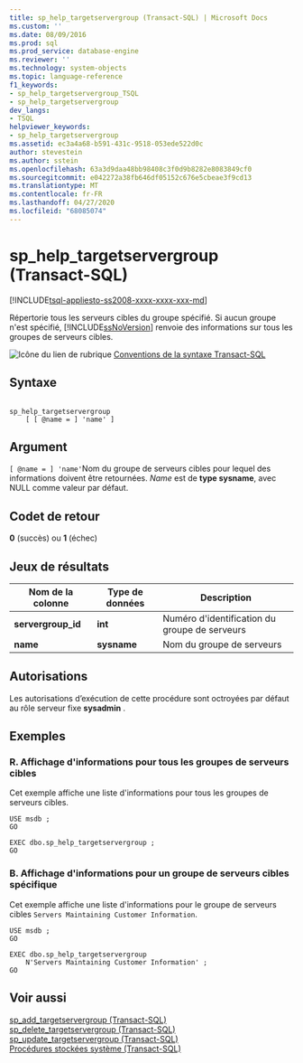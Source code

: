 ```yaml
---
title: sp_help_targetservergroup (Transact-SQL) | Microsoft Docs
ms.custom: ''
ms.date: 08/09/2016
ms.prod: sql
ms.prod_service: database-engine
ms.reviewer: ''
ms.technology: system-objects
ms.topic: language-reference
f1_keywords:
- sp_help_targetservergroup_TSQL
- sp_help_targetservergroup
dev_langs:
- TSQL
helpviewer_keywords:
- sp_help_targetservergroup
ms.assetid: ec3a4a68-b591-431c-9518-053ede522d0c
author: stevestein
ms.author: sstein
ms.openlocfilehash: 63a3d9daa48bb98408c3f0d9b8282e8083849cf0
ms.sourcegitcommit: e042272a38fb646df05152c676e5cbeae3f9cd13
ms.translationtype: MT
ms.contentlocale: fr-FR
ms.lasthandoff: 04/27/2020
ms.locfileid: "68085074"
---
```

# <a name="sp_help_targetservergroup-transact-sql"></a>sp_help_targetservergroup (Transact-SQL)
[!INCLUDE[tsql-appliesto-ss2008-xxxx-xxxx-xxx-md](../../includes/tsql-appliesto-ss2008-xxxx-xxxx-xxx-md.md)]

  Répertorie tous les serveurs cibles du groupe spécifié. Si aucun groupe n'est spécifié, [!INCLUDE[ssNoVersion](../../includes/ssnoversion-md.md)] renvoie des informations sur tous les groupes de serveurs cibles.  
  
 ![Icône du lien de rubrique](../../database-engine/configure-windows/media/topic-link.gif "Icône du lien de rubrique") [Conventions de la syntaxe Transact-SQL](../../t-sql/language-elements/transact-sql-syntax-conventions-transact-sql.md)  
  
## <a name="syntax"></a>Syntaxe  
  
```  
  
sp_help_targetservergroup  
    [ [ @name = ] 'name' ]  
```  
  
## <a name="argument"></a>Argument  
`[ @name = ] 'name'`Nom du groupe de serveurs cibles pour lequel des informations doivent être retournées. *Name* est de **type sysname**, avec NULL comme valeur par défaut.  
  
## <a name="return-code-values"></a>Codet de retour  
 **0** (succès) ou **1** (échec)  
  
## <a name="result-sets"></a>Jeux de résultats  
  
|Nom de la colonne|Type de données|Description|  
|-----------------|---------------|-----------------|  
|**servergroup_id**|**int**|Numéro d'identification du groupe de serveurs|  
|**name**|**sysname**|Nom du groupe de serveurs|  
  
## <a name="permissions"></a>Autorisations  
 Les autorisations d’exécution de cette procédure sont octroyées par défaut au rôle serveur fixe **sysadmin** .  
  
## <a name="examples"></a>Exemples  
  
### <a name="a-listing-information-for-all-target-server-groups"></a>R. Affichage d'informations pour tous les groupes de serveurs cibles  
 Cet exemple affiche une liste d'informations pour tous les groupes de serveurs cibles.  
  
```  
USE msdb ;  
GO  
  
EXEC dbo.sp_help_targetservergroup ;  
GO  
```  
  
### <a name="b-listing-information-for-a-specific-target-server-group"></a>B. Affichage d'informations pour un groupe de serveurs cibles spécifique  
 Cet exemple affiche une liste d'informations pour le groupe de serveurs cibles `Servers Maintaining Customer Information`.  
  
```  
USE msdb ;  
GO  
  
EXEC dbo.sp_help_targetservergroup   
    N'Servers Maintaining Customer Information' ;  
GO  
```  
  
## <a name="see-also"></a>Voir aussi  
 [sp_add_targetservergroup &#40;Transact-SQL&#41;](../../relational-databases/system-stored-procedures/sp-add-targetservergroup-transact-sql.md)   
 [sp_delete_targetservergroup &#40;Transact-SQL&#41;](../../relational-databases/system-stored-procedures/sp-delete-targetservergroup-transact-sql.md)   
 [sp_update_targetservergroup &#40;Transact-SQL&#41;](../../relational-databases/system-stored-procedures/sp-update-targetservergroup-transact-sql.md)   
 [Procédures stockées système &#40;Transact-SQL&#41;](../../relational-databases/system-stored-procedures/system-stored-procedures-transact-sql.md)  
  
  
